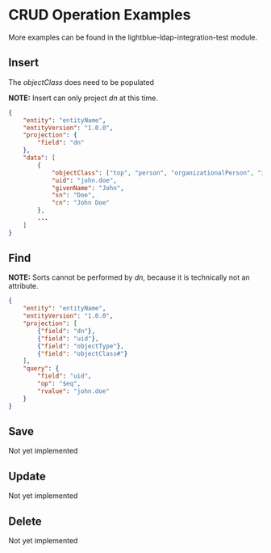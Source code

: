 # CRUD Operation Examples

More examples can be found in the lightblue-ldap-integration-test module.

## Insert

The _objectClass_ does need to be populated

**NOTE:** Insert can only project _dn_ at this time.

```json
{
    "entity": "entityName",
    "entityVersion": "1.0.0",
    "projection": {
        "field": "dn"
    },
    "data": [
        {
            "objectClass": ["top", "person", "organizationalPerson", "inetOrgPerson"],
            "uid": "john.doe",
            "givenName": "John",
            "sn": "Doe",
            "cn": "John Doe"
        },
        ...
    ]
}
```

## Find

**NOTE:** Sorts cannot be performed by _dn_, because it is technically not an attribute.

```json
{
    "entity": "entityName",
    "entityVersion": "1.0.0",
    "projection": [
        {"field": "dn"},
        {"field": "uid"},
        {"field": "objectType"},
        {"field": "objectClass#"}
    ],
    "query": {
        "field": "uid",
        "op": "$eq",
        "rvalue": "john.doe"
    }
}
```

## Save
Not yet implemented

## Update
Not yet implemented

## Delete
Not yet implemented
